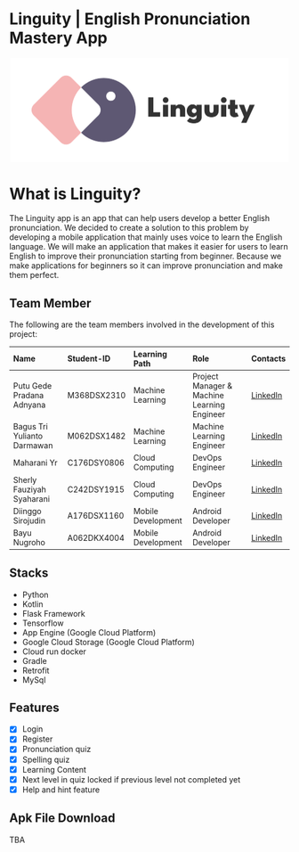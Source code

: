 # Linguity | English Pronunciation Mastery App
<div align="center">
  <img align="center" src="https://raw.githubusercontent.com/Linguity/.github/main/linguity_logo_title_rectangle.png"  width="500"></img>
  </div>
<h1>What is Linguity?</h1>

The Linguity app is an app that can help users develop a better English pronunciation. We decided to create a solution to this problem by developing a mobile application that mainly uses voice to learn the English language. We will make an application that makes it easier for users to learn English to improve their pronunciation starting from beginner. Because we make applications for beginners so it can improve pronunciation and make them perfect.

## Team Member

The following are the team members involved in the development of this project:

| Name                                    | Student-ID  | Learning Path      | Role                                        | Contacts                                                                                                                  |
| :-------------------------------------- | :---------- | :----------------- | :------------------------------------------ | :------------------------------------------------------------------------------------------------------------------------ |
| Putu Gede Pradana Adnyana               | M368DSX2310 | Machine Learning   | Project Manager & Machine Learning Engineer | [LinkedIn](https://www.linkedin.com/in/pradanaadn/)                                                                       |
| Bagus Tri Yulianto Darmawan             | M062DSX1482 | Machine Learning   | Machine Learning Engineer                   | [LinkedIn](https://www.linkedin.com/in/bagus-tri-yulianto-darmawan-8923a8232/)                                            |
| Maharani Yr                             | C176DSY0806 | Cloud Computing    | DevOps Engineer                             | [LinkedIn](https://www.linkedin.com/in/maharani-yr-96743825a/)                                                            |
| Sherly Fauziyah Syaharani               | C242DSY1915 | Cloud Computing    | DevOps Engineer                             | [LinkedIn](https://www.linkedin.com/in/sherlyfauz/)                                                                       |
| Diinggo Sirojudin                       | A176DSX1160 | Mobile Development | Android Developer                           | [LinkedIn](https://www.linkedin.com/in/diinggo/)                                                                          |
| Bayu Nugroho                            | A062DKX4004 | Mobile Development | Android Developer                           | [LinkedIn](https://www.linkedin.com/in/bayu-nugroho-6080861ba/)                                                           |

## Stacks

- Python
- Kotlin
- Flask Framework
- Tensorflow
- App Engine (Google Cloud Platform)
- Google Cloud Storage (Google Cloud Platform)
- Cloud run docker
- Gradle
- Retrofit
- MySql

## Features

- [x] Login
- [x] Register
- [x] Pronunciation quiz
- [x] Spelling quiz
- [x] Learning Content
- [x] Next level in quiz locked if previous level not completed yet
- [x] Help and hint feature

## Apk File Download

TBA
